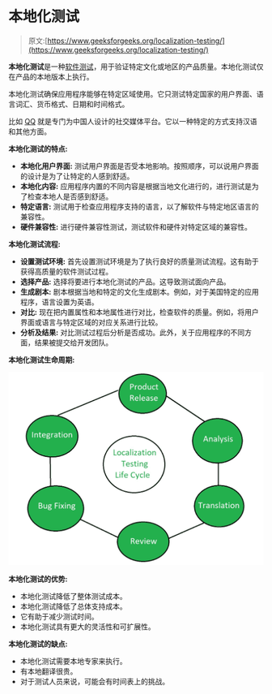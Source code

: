 # 本地化测试

> 原文:[https://www.geeksforgeeks.org/localization-testing/](https://www.geeksforgeeks.org/localization-testing/)

**本地化测试**是一种[软件测试](https://www.geeksforgeeks.org/software-testing-basics/)，用于验证特定文化或地区的产品质量。本地化测试仅在产品的本地版本上执行。

本地化测试确保应用程序能够在特定区域使用。它只测试特定国家的用户界面、语言词汇、货币格式、日期和时间格式。

比如 [QQ](https://www.qq.com/) 就是专门为中国人设计的社交媒体平台。它以一种特定的方式支持汉语和其他方面。

**本地化测试的特点:**

*   **本地化用户界面:**
    测试用户界面是否受本地影响。按照顺序，可以说用户界面的设计是为了让特定的人感到舒适。
*   **本地化内容:**
    应用程序内置的不同内容是根据当地文化进行的，进行测试是为了检查本地人是否感到舒适。
*   **特定语言:**
    测试用于检查应用程序支持的语言，以了解软件与特定地区语言的兼容性。
*   **硬件兼容性:**
    进行硬件兼容性测试，测试软件和硬件对特定区域的兼容性。

**本地化测试流程:**

*   **设置测试环境:**
    首先设置测试环境是为了执行良好的质量测试流程。这有助于获得高质量的软件测试过程。
*   **选择产品:**
    选择将要进行本地化测试的产品。这导致测试面向产品。
*   **生成剧本:**
    剧本根据当地和特定的文化生成剧本。例如，对于美国特定的应用程序，语言设置为英语。
*   **对比:**
    现在把内置属性和本地属性进行对比，检查软件的质量。例如，将用户界面或语言与特定区域的对应关系进行比较。
*   **分析及结果:**
    对比测试过程后分析是否成功。此外，关于应用程序的不同方面，结果被提交给开发团队。

**本地化测试生命周期:**

![](img/22acc613ee072dee488e78f23d22a3f0.png)

**本地化测试的优势:**

*   本地化测试降低了整体测试成本。
*   本地化测试降低了总体支持成本。
*   它有助于减少测试时间。
*   本地化测试具有更大的灵活性和可扩展性。

**本地化测试的缺点:**

*   本地化测试需要本地专家来执行。
*   有本地翻译很贵。
*   对于测试人员来说，可能会有时间表上的挑战。